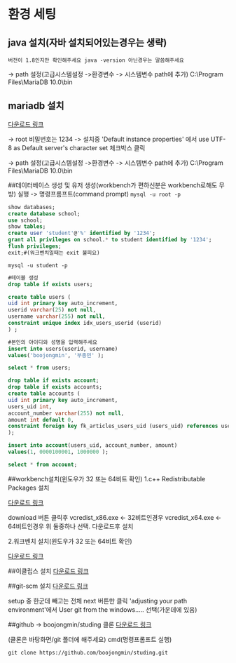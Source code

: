 # 환경 세팅
## java 설치(자바 설치되어있는경우는 생략)
    버전이 1.8인지만 확인해주세요 java -version 아닌경우는 말씀해주세요
-> path 설정(고급시스템설정 ->환경변수 -> 시스템변수 path에 추가)
C:\Program Files\MariaDB 10.0\bin


## mariadb 설치
[다운로드 링크](https://downloads.mariadb.org/mariadb/10.0.15/)

-> root 비밀번호는 1234
-> 설치중 'Default instance properties' 에서 
use UTF-8 as Default server's character set 체크박스 클릭

-> path 설정(고급시스템설정 ->환경변수 -> 시스템변수 path에 추가)
C:\Program Files\MariaDB 10.0\bin

 
##데이터베이스 생성 및 유저 생성(workbench가 편하신분은 workbench로해도 무방)
실행 -> 명령프롬프트(command prompt)
`mysql -u root -p`
``` sql
show databases;
create database school;
use school;
show tables;
create user 'student'@'%' identified by '1234';
grant all privileges on school.* to student identified by '1234';
flush privileges;
exit;#(워크벤치일때는 exit 불피요)
```
`mysql -u student -p`
``` sql
#테이블 생성
drop table if exists users;

create table users (
uid int primary key auto_increment,
userid varchar(25) not null, 
username varchar(255) not null,
constraint unique index idx_users_userid (userid)
) ;

#본인의 아이디와 성명을 입력해주세요
insert into users(userid, username)
values('boojongmin', '부종민' );

select * from users;

drop table if exists account;
drop table if exists accounts;
create table accounts (
uid int primary key auto_increment,
users_uid int,
account_number varchar(255) not null, 
amount int default 0,
constraint foreign key fk_articles_users_uid (users_uid) references users(uid)
);

insert into account(users_uid, account_number, amount)
values(1, 0000100001, 1000000 );

select * from account;
```


##workbench설치(윈도우가 32 또는 64비트 확인)
1.c++ Redistributable Packages  설치

[다운로드 링크](http://www.microsoft.com/en-us/download/details.aspx?id=40784)

download 버튼 클릭후
vcredist_x86.exe <- 32비트인경우
vcredist_x64.exe <- 64비트인경우
위 둘중하나 선택. 다운로드후 설치


2.워크벤치 설치(윈도우가 32 또는 64비트 확인)

[다운로드 링크](http://dev.mysql.com/downloads/workbench/)



##이클립스 설치
[다운로드 링크](http://www.eclipse.org/downloads/download.php?file=/technology/epp/downloads/release/luna/SR1a/eclipse-jee-luna-SR1a-win32-x86_64.zip)

##git-scm 설치
[다운로드 링크](http://www.git-scm.com/download/win)

setup 중 한군데 빼고는 전체 next 버튼만 클릭
'adjusting your path environment'에서
User git from the windows..... 선택(가운데에 있음)


##github -> boojongmin/studing 클론
[다운로드 링크](https://github.com/boojongmin/studing.git)

(클론은 바탕화면/git 폴더에 해주세요)
cmd(명령프롬프트 실행) 

    git clone https://github.com/boojongmin/studing.git

